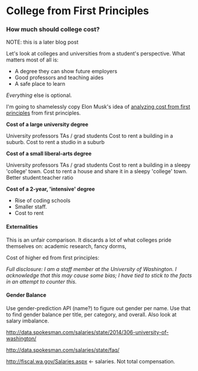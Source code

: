 # College from First Principles



### How much should college cost?

NOTE: this is a later blog post

Let's look at colleges and universities from a student's perspective. What matters most of all is:

* A degree they can show future employers
* Good professors and teaching aides
* A safe place to learn

*Everything* else is optional. 

I'm going to shamelessly copy Elon Musk's idea of [analyzing cost from first principles](LINKME) from first principles.

**Cost of a large university degree**

University professors
TAs / grad students
Cost to rent a building in a suburb.
Cost to rent a studio in a suburb

**Cost of a small liberal-arts degree**

University professors
TAs / grad students
Cost to rent a building in a sleepy 'college' town.
Cost to rent a house and share it in a sleepy 'college' town.
Better student:teacher ratio


**Cost of a 2-year, 'intensive' degree**

* Rise of coding schools
* Smaller staff.
* Cost to rent


#### Externalities

This is an unfair comparison. It discards a lot of what colleges pride themselves on: academic research, fancy dorms, 


Cost of higher ed from first principles:



*Full disclosure: I am a staff member at the University of Washington. I acknowledge that this may cause some bias; I have tied to stick to the facts in an attempt to counter this.*


#### Gender Balance

Use gender-prediction API (name?) to figure out gender per name. Use that to find gender balance per title, per category, and overall. Also look at salary imbalance.


http://data.spokesman.com/salaries/state/2014/306-university-of-washington/

http://data.spokesman.com/salaries/state/faq/

http://fiscal.wa.gov/Salaries.aspx <- salaries. Not total compensation.
